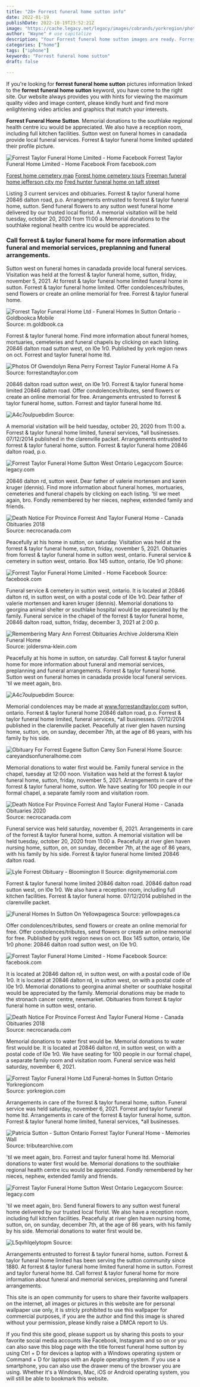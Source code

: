 ```yaml
---
title: "28+ Forrest funeral home sutton info"
date: 2022-01-19
publishDate: 2022-10-19T23:52:21Z
image: "https://cache.legacy.net/legacy/images/cobrands/yorkregion/photos/photo_085536_AC1E023A1b97d0FAFEjl29EAFB90_1_20211130.jpgx?v=0x000000008539f201&amp;option=3&amp;h=112&amp;w=112&amp;fc=ffffff"
author: "Wayne" # use capitalize
description: "Your Forrest funeral home sutton images are ready. Forrest funeral home sutton are a topic that is being searched for and liked by netizens now. You can Download the Forrest funeral home sutton files here. Find and Download all free photos and vectors."
categories: ["home"]
tags: ["iphone"]
keywords: "Forrest funeral home sutton"
draft: false

---
```


If you're looking for **forrest funeral home sutton** pictures information linked to the **forrest funeral home sutton** keyword, you have come to the right  site.  Our website always  provides you with  hints  for viewing  the maximum  quality video and image  content, please kindly hunt and find more enlightening video articles and graphics  that match your interests.

**Forrest Funeral Home Sutton**. Memorial donations to the southlake regional health centre icu would be appreciated. We also have a reception room, including full kitchen facilities. Sutton west on funeral homes in canadada provide local funeral services. Forrest &amp; taylor funeral home limited updated their profile picture.

![Forrest Taylor Funeral Home Limited - Home Facebook](https://lookaside.fbsbx.com/lookaside/crawler/media/?media_id=467375206747430 "Forrest Taylor Funeral Home Limited - Home Facebook")
Forrest Taylor Funeral Home Limited - Home Facebook From facebook.com

[Forest home cemetery map](/forest-home-cemetery-map/)
[Forest home cemetery tours](/forest-home-cemetery-tours/)
[Freeman funeral home jefferson city mo](/freeman-funeral-home-jefferson-city-mo/)
[Fred hunter funeral home on taft street](/fred-hunter-funeral-home-on-taft-street/)

Listing 3 current services and obituaries. Forrest &amp; taylor funeral home 20846 dalton road, p.o. Arrangements entrusted to forrest &amp; taylor funeral home, sutton. Send funeral flowers to any sutton west funeral home delivered by our trusted local florist. A memorial visitation will be held tuesday, october 20, 2020 from 11:00 a. Memorial donations to the southlake regional health centre icu would be appreciated.

### Call forrest &amp; taylor funeral home for more information about funeral and memorial services, preplanning and funeral arrangements.

Sutton west on funeral homes in canadada provide local funeral services. Visitation was held at the forrest &amp; taylor funeral home, sutton, friday, november 5, 2021. At forrest &amp; taylor funeral home limited funeral home in sutton. Forrest &amp; taylor funeral home limited. Offer condolences/tributes, send flowers or create an online memorial for free. Forrest &amp; taylor funeral home.


![Forrest Taylor Funeral Home Ltd - Funeral Homes In Sutton Ontario - Goldbookca Mobile](https://maps.zuza.com/maps/44.307301_-79.364098_15_300_240.jpg "Forrest Taylor Funeral Home Ltd - Funeral Homes In Sutton Ontario - Goldbookca Mobile")
Source: m.goldbook.ca

Forrest &amp; taylor funeral home. Find more information about funeral homes, mortuaries, cemeteries and funeral chapels by clicking on each listing. 20846 dalton road sutton west, on l0e 1r0. Published by york region news on oct. Forrest and taylor funeral home ltd.

![Photos Of Gwendolyn Rena Perry Forrest Taylor Funeral Home A Fa](https://forrestandtaylor.com/tribute-images/596/Ultra/Gwendolyn-Perry.jpg "Photos Of Gwendolyn Rena Perry Forrest Taylor Funeral Home A Fa")
Source: forrestandtaylor.com

20846 dalton road sutton west, on l0e 1r0. Forrest &amp; taylor funeral home limited 20846 dalton road. Offer condolences/tributes, send flowers or create an online memorial for free. Arrangements entrusted to forrest &amp; taylor funeral home, sutton. Forrest and taylor funeral home ltd.

![A4c7oulpuebdim](https://necrocanada.com/obituaries-2021/wp-content/uploads/2021/12/03/Robert-Lewis-Bob-Mason-1957-2021.jpg "A4c7oulpuebdim")
Source: 

A memorial visitation will be held tuesday, october 20, 2020 from 11:00 a. Forrest &amp; taylor funeral home limited, funeral services, *all businesses. 07/12/2014 published in the clarenville packet. Arrangements entrusted to forrest &amp; taylor funeral home, sutton. Forrest &amp; taylor funeral home 20846 dalton road, p.o.

![Forrest Taylor Funeral Home Sutton West Ontario Legacycom](https://www.legacy.com/funeral-homes/images/default_candle.jpg?v=0x0000000084cc8af4&amp;option=3&amp;h=112&amp;w=112&amp;fc=ffffff "Forrest Taylor Funeral Home Sutton West Ontario Legacycom")
Source: legacy.com

20846 dalton rd, sutton west. Dear father of valerie mortensen and karen kruger (dennis). Find more information about funeral homes, mortuaries, cemeteries and funeral chapels by clicking on each listing. &#039;til we meet again, bro. Fondly remembered by her nieces, nephew, extended family and friends.

![Death Notice For Province Forrest And Taylor Funeral Home - Canada Obituaries 2018](https://necrocanada.com/obituaries-2018/wp-content/uploads/2018/12/18/Nelson-Jackson-Jack-Harrison-1930-2018.jpg "Death Notice For Province Forrest And Taylor Funeral Home - Canada Obituaries 2018")
Source: necrocanada.com

Peacefully at his home in sutton, on saturday. Visitation was held at the forrest &amp; taylor funeral home, sutton, friday, november 5, 2021. Obituaries from forrest &amp; taylor funeral home in sutton west, ontario. Funeral service &amp; cemetery in sutton west, ontario. Box 145 sutton, ontario, l0e 1r0 phone:

![Forrest Taylor Funeral Home Limited - Home Facebook](https://lookaside.fbsbx.com/lookaside/crawler/media/?media_id=1308123405869041 "Forrest Taylor Funeral Home Limited - Home Facebook")
Source: facebook.com

Funeral service &amp; cemetery in sutton west, ontario. It is located at 20846 dalton rd, in sutton west, on with a postal code of l0e 1r0. Dear father of valerie mortensen and karen kruger (dennis). Memorial donations to georgina animal shelter or southlake hospital would be appreciated by the family. Funeral service in the chapel of the forrest &amp; taylor funeral home, 20846 dalton road, sutton, friday, december 3, 2021 at 2:00 p.

![Remembering Mary Ann Forrest Obituaries Archive Joldersma Klein Funeral Home](https://joldersma-klein.com/wp-content/uploads/2019/01/Forrest-Mary-800x800.jpg "Remembering Mary Ann Forrest Obituaries Archive Joldersma Klein Funeral Home")
Source: joldersma-klein.com

Peacefully at his home in sutton, on saturday. Call forrest &amp; taylor funeral home for more information about funeral and memorial services, preplanning and funeral arrangements. Forrest &amp; taylor funeral home. Sutton west on funeral homes in canadada provide local funeral services. &#039;til we meet again, bro.

![A4c7oulpuebdim](https://necrocanada.com/obituaries-2021/wp-content/uploads/2021/11/01/Kyle-Kenneth-Edward-Andrus-2021.jpg "A4c7oulpuebdim")
Source: 

Memorial condolences may be made at www.forrestandtaylor.com sutton, ontario. Forrest &amp; taylor funeral home 20846 dalton road, p.o. Forrest &amp; taylor funeral home limited, funeral services, *all businesses. 07/12/2014 published in the clarenville packet. Peacefully at river glen haven nursing home, sutton, on, on sunday, december 7th, at the age of 86 years, with his family by his side.

![Obituary For Forrest Eugene Sutton Carey Son Funeral Home](https://s3.amazonaws.com/CFSV2/obituaries/photos/6618/551904/5d4e5a063fda6.jpg "Obituary For Forrest Eugene Sutton Carey Son Funeral Home")
Source: careyandsonfuneralhome.com

Memorial donations to water first would be. Family funeral service in the chapel, tuesday at 12:00 noon. Visitation was held at the forrest &amp; taylor funeral home, sutton, friday, november 5, 2021. Arrangements in care of the forrest &amp; taylor funeral home, sutton. We have seating for 100 people in our formal chapel, a separate family room and visitation room.

![Death Notice For Province Forrest And Taylor Funeral Home - Canada Obituaries 2020](https://necrocanada.com/obituaries-2020/wp-content/uploads/2020/12/29/Peter-James-Peter-Lackie-1965-2020.jpg "Death Notice For Province Forrest And Taylor Funeral Home - Canada Obituaries 2020")
Source: necrocanada.com

Funeral service was held saturday, november 6, 2021. Arrangements in care of the forrest &amp; taylor funeral home, sutton. A memorial visitation will be held tuesday, october 20, 2020 from 11:00 a. Peacefully at river glen haven nursing home, sutton, on, on sunday, december 7th, at the age of 86 years, with his family by his side. Forrest &amp; taylor funeral home limited 20846 dalton road.

![Lyle Forrest Obituary - Bloomington Il](https://www.dignitymemorial.com/dfsmedia/042808e1630c49a48950d5077d6556eb/41900-50068 "Lyle Forrest Obituary - Bloomington Il")
Source: dignitymemorial.com

Forrest &amp; taylor funeral home limited 20846 dalton road. 20846 dalton road sutton west, on l0e 1r0. We also have a reception room, including full kitchen facilities. Forrest &amp; taylor funeral home. 07/12/2014 published in the clarenville packet.

![Funeral Homes In Sutton On Yellowpagesca](https://ssmscdn.yp.ca/image/original/2c7c7c9c-7d36-452f-baf6-bc3a4093ecff_thumbnail.jpg "Funeral Homes In Sutton On Yellowpagesca")
Source: yellowpages.ca

Offer condolences/tributes, send flowers or create an online memorial for free. Offer condolences/tributes, send flowers or create an online memorial for free. Published by york region news on oct. Box 145 sutton, ontario, l0e 1r0 phone: 20846 dalton road sutton west, on l0e 1r0.

![Forrest Taylor Funeral Home Limited - Home Facebook](https://lookaside.fbsbx.com/lookaside/crawler/media/?media_id=467375206747430 "Forrest Taylor Funeral Home Limited - Home Facebook")
Source: facebook.com

It is located at 20846 dalton rd, in sutton west, on with a postal code of l0e 1r0. It is located at 20846 dalton rd, in sutton west, on with a postal code of l0e 1r0. Memorial donations to georgina animal shelter or southlake hospital would be appreciated by the family. Memorial donations may be made to the stronach cancer centre, newmarket. Obituaries from forrest &amp; taylor funeral home in sutton west, ontario.

![Death Notice For Province Forrest And Taylor Funeral Home - Canada Obituaries 2018](https://necrocanada.com/obituaries-2018/wp-content/uploads/2018/12/22/Donald-James-Taylor-1934-2018.jpg "Death Notice For Province Forrest And Taylor Funeral Home - Canada Obituaries 2018")
Source: necrocanada.com

Memorial donations to water first would be. Memorial donations to water first would be. It is located at 20846 dalton rd, in sutton west, on with a postal code of l0e 1r0. We have seating for 100 people in our formal chapel, a separate family room and visitation room. Funeral service was held saturday, november 6, 2021.

![Forrest Taylor Funeral Home Ltd Funeral-homes In Sutton Ontario Yorkregioncom](https://dynamicmedia.zuza.com/gb/m/resized_large/Forrest-and-Taylor-Funeral-Home-Ltd-2538/Logo/logo_Selected.jpg "Forrest Taylor Funeral Home Ltd Funeral-homes In Sutton Ontario Yorkregioncom")
Source: yorkregion.com

Arrangements in care of the forrest &amp; taylor funeral home, sutton. Funeral service was held saturday, november 6, 2021. Forrest and taylor funeral home ltd. Arrangements in care of the forrest &amp; taylor funeral home, sutton. Forrest &amp; taylor funeral home limited, funeral services, *all businesses.

![Patricia Sutton - Sutton Ontario Forrest Taylor Funeral Home - Memories Wall](https://tributecenteronline.s3-accelerate.amazonaws.com/Obituaries/22972890/Image.jpg "Patricia Sutton - Sutton Ontario Forrest Taylor Funeral Home - Memories Wall")
Source: tributearchive.com

&#039;til we meet again, bro. Forrest and taylor funeral home ltd. Memorial donations to water first would be. Memorial donations to the southlake regional health centre icu would be appreciated. Fondly remembered by her nieces, nephew, extended family and friends.

![Forrest Taylor Funeral Home Sutton West Ontario Legacycom](https://cache.legacy.net/legacy/images/cobrands/TheStar/photos/12c6d907-dc0e-4f76-b457-24e346f32bc3_20211112.jpgx?v=0x0000000084d97285&amp;option=3&amp;h=112&amp;w=112&amp;fc=ffffff "Forrest Taylor Funeral Home Sutton West Ontario Legacycom")
Source: legacy.com

&#039;til we meet again, bro. Send funeral flowers to any sutton west funeral home delivered by our trusted local florist. We also have a reception room, including full kitchen facilities. Peacefully at river glen haven nursing home, sutton, on, on sunday, december 7th, at the age of 86 years, with his family by his side. Memorial donations to water first would be.

![L5qvhlqelytopm](https://cache.legacy.net/legacy/images/cobrands/yorkregion/photos/photo_085536_AC1E023A1b97d0FAFEjl29EAFB90_1_20211130.jpgx?v=0x000000008539f201&amp;option=3&amp;h=112&amp;w=112&amp;fc=ffffff "L5qvhlqelytopm")
Source: 

Arrangements entrusted to forrest &amp; taylor funeral home, sutton. Forrest &amp; taylor funeral home limited has been serving the sutton community since 1880. At forrest &amp; taylor funeral home limited funeral home in sutton. Forrest and taylor funeral home ltd. Call forrest &amp; taylor funeral home for more information about funeral and memorial services, preplanning and funeral arrangements.

This site is an open community for users to share their favorite wallpapers on the internet, all images or pictures in this website are for personal wallpaper use only, it is stricly prohibited to use this wallpaper for commercial purposes, if you are the author and find this image is shared without your permission, please kindly raise a DMCA report to Us.

If you find this site good, please support us by sharing this posts to your favorite social media accounts like Facebook, Instagram and so on or you can also save this blog page with the title forrest funeral home sutton by using Ctrl + D for devices a laptop with a Windows operating system or Command + D for laptops with an Apple operating system. If you use a smartphone, you can also use the drawer menu of the browser you are using. Whether it's a Windows, Mac, iOS or Android operating system, you will still be able to bookmark this website.
